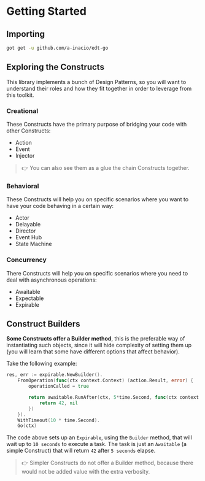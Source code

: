 # Getting Started

## Importing

``` bash
got get -u github.com/a-inacio/edt-go
```

## Exploring the Constructs

This library implements a bunch of Design Patterns, so you will want to understand their roles and how they fit together in order to leverage from this toolkit.

### Creational
These Constructs have the primary purpose of bridging your code with other Constructs:

 - Action
 - Event
 - Injector

> 👉 You can also see them as a glue the chain Constructs together. 

### Behavioral 

These Constructs will help you on specific scenarios where you want to have your code behaving in a certain way:

 - Actor
 - Delayable
 - Director
 - Event Hub
 - State Machine

### Concurrency

There Constructs will help you on specific scenarios where you need to deal with asynchronous operations:

 - Awaitable
 - Expectable
 - Expirable

## Construct Builders

**Some Constructs offer a Builder method**, this is the preferable way of instantiating such objects, since it will hide complexity of setting them up (you will learn that some have different options that affect behavior).

Take the following example:

``` go
res, err := expirable.NewBuilder().
    FromOperation(func(ctx context.Context) (action.Result, error) {
        operationCalled = true

        return awaitable.RunAfter(ctx, 5*time.Second, func(ctx context.Context) (action.Result, error) {
            return 42, nil
        })
    }).
    WithTimeout(10 * time.Second).
    Go(ctx)
```

The code above sets up an `Expirable`, using the `Builder` method, that will wait up to `10 seconds` to execute a task.
The task is just an `Awaitable` (a simple Construct) that will return `42` after `5 seconds` elapse. 

> 👉 Simpler Constructs do not offer a Builder method, because there would not be added value with the extra verbosity.